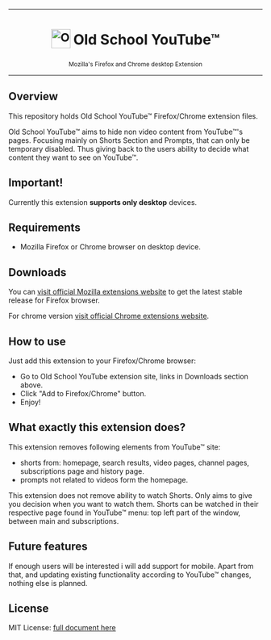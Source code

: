 ***

<h1 align="center">
  <sub>
    <img src="./icons/appico.svg" alt="Old School YouTube" height="38" width="38">
  </sub>
  Old School YouTube™
</h1>
<p align="center">
  <sub>
    Mozilla's Firefox and Chrome desktop Extension
  </sub>
</p>

***

## Overview

This repository holds Old School YouTube™ Firefox/Chrome extension files.

Old School YouTube™ aims to hide non video content from YouTube™'s pages. Focusing mainly on Shorts Section and Prompts, that can only be temporary disabled. Thus giving back to the users ability to decide what content they want to see on YouTube™.

## Important!
Currently this extension __supports only desktop__ devices.

## Requirements

- Mozilla Firefox or Chrome browser on desktop device.

## Downloads

You can [visit official Mozilla extensions website](https://addons.mozilla.org/en-US/firefox/extensions/) to get the latest stable release for Firefox browser.

For chrome version [visit official Chrome extensions website](https://chromewebstore.google.com/).

## How to use

Just add this extension to your Firefox/Chrome browser:
- Go to Old School YouTube extension site, links in Downloads section above.
- Click "Add to Firefox/Chrome" button.
- Enjoy!

## What exactly this extension does?
This extension removes following elements from YouTube™ site:
- shorts from: homepage, search results, video pages, channel pages, subscriptions page and history page.
- prompts not related to videos form the homepage.

This extension does not remove ability to watch Shorts. Only aims to give you decision when you want to watch them. Shorts can be watched in their respective page found in YouTube™ menu: top left part of the window, between main and subscriptions. 

## Future features

If enough users will be interested i will add support for mobile. Apart from that, and updating existing functionality according to YouTube™ changes, nothing else is planned.

## License

MIT License: [full document here](https://github.com/OstrowskiDev/old-school-youtube/blob/main/LICENSE.txt)